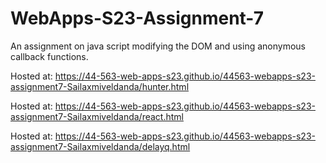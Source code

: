 # WebApps-S23-Assignment-7
An assignment on java script modifying the DOM and using anonymous callback functions.

Hosted at: https://44-563-web-apps-s23.github.io/44563-webapps-s23-assignment7-Sailaxmiveldanda/hunter.html 

Hosted at: https://44-563-web-apps-s23.github.io/44563-webapps-s23-assignment7-Sailaxmiveldanda/react.html

Hosted at: https://44-563-web-apps-s23.github.io/44563-webapps-s23-assignment7-Sailaxmiveldanda/delayq.html
